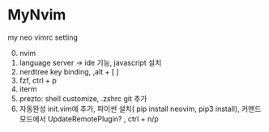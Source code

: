 # MyNvim
my neo vimrc setting

0. nvim 
1. language server -> ide 기능, javascript 설치
2. nerdtree key binding, ,alt + [ ]
3. fzf, ctrl + p
4. iterm
5. prezto: shell customize, .zshrc git 추가
6. 자동완성 init.vim에 추가, 파이썬 설치( pip install neovim, pip3 install), 커맨드모드에서 UpdateRemotePlugin? , ctrl + n/p
